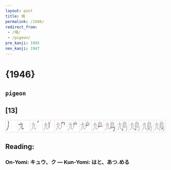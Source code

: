 ```yaml
---
layout: post
title: 鳩
permalink: /1946/
redirect_from:
 - /鳩/
 - /pigeon/
pre_kanji: 1945
nex_kanji: 1947
---
```


# {1946}

## `pigeon`

## [13]

<div class="stroke"><img src="../images/E9B3A9.png" /></div>

## Reading:

### On-Yomi: キュウ、ク &mdash; Kun-Yomi: はと、あつ.める

